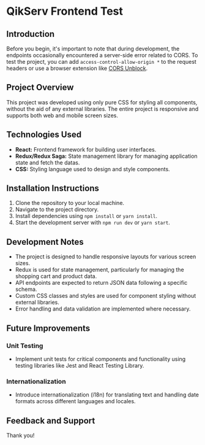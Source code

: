 # QikServ Frontend Test

## Introduction

Before you begin, it's important to note that during development, the endpoints occasionally encountered a server-side error related to CORS. To test the project, you can add `access-control-allow-origin *` to the request headers or use a browser extension like [CORS Unblock](https://chromewebstore.google.com/detail/cors-unblock/lfhmikememgdcahcdlaciloancbhjino).

## Project Overview

This project was developed using only pure CSS for styling all components, without the aid of any external libraries. The entire project is responsive and supports both web and mobile screen sizes.

## Technologies Used

- **React:** Frontend framework for building user interfaces.
- **Redux/Redux Saga:** State management library for managing application state and fetch the datas.
- **CSS:** Styling language used to design and style components.

## Installation Instructions

1. Clone the repository to your local machine.
2. Navigate to the project directory.
3. Install dependencies using `npm install` or `yarn install`.
4. Start the development server with `npm run dev` or `yarn start`.

## Development Notes

- The project is designed to handle responsive layouts for various screen sizes.
- Redux is used for state management, particularly for managing the shopping cart and product data.
- API endpoints are expected to return JSON data following a specific schema.
- Custom CSS classes and styles are used for component styling without external libraries.
- Error handling and data validation are implemented where necessary.

## Future Improvements

### Unit Testing

- Implement unit tests for critical components and functionality using testing libraries like Jest and React Testing Library.

### Internationalization

- Introduce internationalization (i18n) for translating text and handling date formats across different languages and locales.

## Feedback and Support

Thank you!
